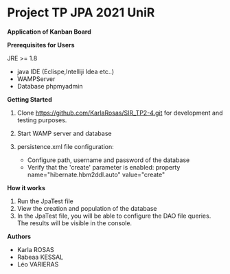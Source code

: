 # Project  TP JPA 2021 UniR

**Application of Kanban Board**
 
**Prerequisites for Users**

JRE >= 1.8
* java IDE (Eclispe,Intelliji Idea etc..)
* WAMPServer
* Database phpmyadmin

**Getting Started**

1. Clone https://github.com/KarlaRosas/SIR_TP2-4.git  for development and testing purposes.
2. Start WAMP server and database
3. persistence.xml file configuration:

    * Configure path, username and password of the database
    * Verify that the 'create' parameter is enabled: property name="hibernate.hbm2ddl.auto" value="create"
    
**How it works**

1. Run the JpaTest file
2. View the creation and population of the database
3. In the JpaTest file, you will be able to configure the DAO file queries. 
   The results will be visible in the console. 

   
**Authors**
* Karla ROSAS 
* Rabeaa KESSAL
* Léo VARIERAS

